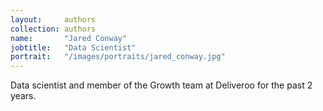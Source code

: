 ```yaml
---
layout:     authors
collection: authors
name:       "Jared Conway"
jobtitle:   "Data Scientist"
portrait:   "/images/portraits/jared_conway.jpg"
---
```


Data scientist and member of the Growth team at Deliveroo for the past 2 years.

